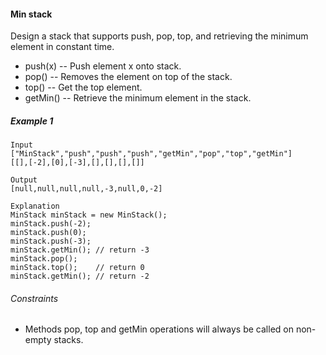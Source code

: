 #### Min stack

Design a stack that supports push, pop, top, and retrieving the minimum element in constant time.

+ push(x) -- Push element x onto stack.
+ pop() -- Removes the element on top of the stack.
+ top() -- Get the top element.
+ getMin() -- Retrieve the minimum element in the stack.

##### Example 1
```
Input
["MinStack","push","push","push","getMin","pop","top","getMin"]
[[],[-2],[0],[-3],[],[],[],[]]

Output
[null,null,null,null,-3,null,0,-2]

Explanation
MinStack minStack = new MinStack();
minStack.push(-2);
minStack.push(0);
minStack.push(-3);
minStack.getMin(); // return -3
minStack.pop();
minStack.top();    // return 0
minStack.getMin(); // return -2
```

###### Constraints
+ Methods pop, top and getMin operations will always be called on non-empty stacks.